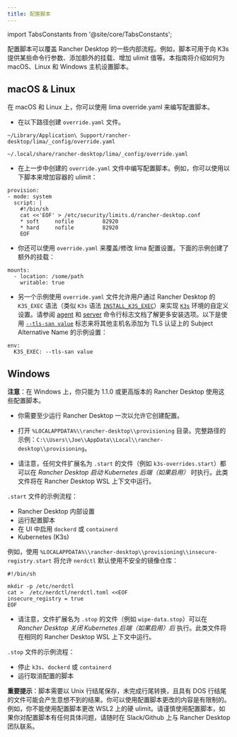 ```yaml
---
title: 配置脚本
---
```


import TabsConstants from '@site/core/TabsConstants';

配置脚本可以覆盖 Rancher Desktop 的一些内部流程。例如，脚本可用于向 K3s 提供某些命令行参数、添加额外的挂载、增加 ulimit 值等。本指南将介绍如何为 macOS、Linux 和 Windows 主机设置脚本。

## macOS & Linux

在 macOS 和 Linux 上，你可以使用 lima override.yaml 来编写配置脚本。

- 在以下路径创建 `override.yaml` 文件。

<Tabs groupId="os">
  <TabItem value="macOS">

```
~/Library/Application\ Support/rancher-desktop/lima/_config/override.yaml
```

</TabItem>
  <TabItem value="Linux">

```
~/.local/share/rancher-desktop/lima/_config/override.yaml
```

</TabItem>
</Tabs>

- 在上一步中创建的 `override.yaml` 文件中编写配置脚本。例如，你可以使用以下脚本来增加容器的 ulimit：

```
provision:
- mode: system
  script: |
    #!/bin/sh
    cat <<'EOF' > /etc/security/limits.d/rancher-desktop.conf
    * soft     nofile         82920
    * hard     nofile         82920
    EOF
```

- 你还可以使用 `override.yaml` 来覆盖/修改 lima 配置设置。下面的示例创建了额外的挂载：

```
mounts:
  - location: /some/path
    writable: true
```

- 另一个示例使用 `override.yaml` 文件允许用户通过 Rancher Desktop 的 `K3S_EXEC` 语法（类似 `K3s` 语法 [`INSTALL_K3S_EXEC`](https://docs.k3s.io/reference/env-variables#:~:text=as%20the%20default.-,INSTALL_K3S_EXEC,-Command%20with%20flags)）来实现 [`K3s`](https://k3s.io/?ref=traefik.io) 环境的自定义设置。请参阅 [agent](https://docs.k3s.io/cli/agent) 和 [server](https://docs.k3s.io/cli/server) 命令行标志文档了解更多安装选项。以下是使用 [`--tls-san value`](https://docs.k3s.io/cli/server#:~:text=of%20the%20cluster-,%2D%2Dtls%2Dsan%20value,-N/A) 标志来将其他主机名添加为 TLS 认证上的 Subject Alternative Name 的示例设置：

```
env:
  K3S_EXEC: --tls-san value
```

## Windows

**注意**：在 Windows 上，你只能为 1.1.0 或更高版本的 Rancher Desktop 使用这些配置脚本。

- 你需要至少运行 Rancher Desktop 一次以允许它创建配置。

- 打开 `%LOCALAPPDATA%\\rancher-desktop\\provisioning` 目录。完整路径的示例：`C:\\Users\\Joe\\AppData\\Local\\rancher-desktop\\provisioning`。

- 请注意，任何文件扩展名为 `.start` 的文件（例如 `k3s-overrides.start`）都可以在 _Rancher Desktop 启动 Kubernetes 后端（如果启用）_ 时执行。此类文件将在 Rancher Desktop WSL 上下文中运行。

`.start` 文件的示例流程：
- Rancher Desktop 内部设置
- 运行配置脚本
- 在 UI 中启用 `dockerd` 或 `containerd`
- Kubernetes (K3s)

例如，使用 `%LOCALAPPDATA%\\rancher-desktop\\provisioning\\insecure-registry.start` 将允许 `nerdctl` 默认使用不安全的镜像仓库：

```
#!/bin/sh

mkdir -p /etc/nerdctl
cat >  /etc/nerdctl/nerdctl.toml <<EOF
insecure_registry = true
EOF
```

- 请注意，文件扩展名为 `.stop` 的文件（例如 `wipe-data.stop`）可以在 _Rancher Desktop 关闭 Kubernetes 后端（如果启用）后_ 执行。此类文件将在相同的 Rancher Desktop WSL 上下文中运行。

`.stop` 文件的示例流程：
- 停止 `k3s`、`dockerd` 或 `containerd`
- 运行取消配置的脚本

**重要提示**：脚本需要以 Unix 行结尾保存，未完成行尾转换，且具有 DOS 行结尾的文件可能会产生意想不到的结果。你可以使用配置脚本更改的内容是有限制的。例如，你不能使用配置脚本更改 WSL2 上的硬 ulimit。请谨慎使用配置脚本，如果你对配置脚本有任何具体问题，请随时在 Slack/Github 上与 Rancher Desktop 团队联系。
